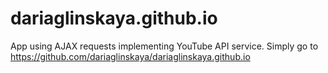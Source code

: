 # dariaglinskaya.github.io
App using AJAX requests implementing YouTube API service.
Simply go to https://github.com/dariaglinskaya/dariaglinskaya.github.io
